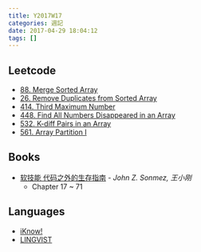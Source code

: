 ```yaml
---
title: Y2017W17
categories: 週記
date: 2017-04-29 18:04:12
tags: []
---
```


## Leetcode
- [88. Merge Sorted Array][88]
- [26. Remove Duplicates from Sorted Array][26]
- [414. Third Maximum Number][414]
- [448. Find All Numbers Disappeared in an Array][448]
- [532. K-diff Pairs in an Array][532]
- [561. Array Partition I][561]

[26]: https://leetcode.com/problems/remove-duplicates-from-sorted-array/#/description
[88]: https://leetcode.com/problems/merge-sorted-array/#/description
[414]: https://leetcode.com/problems/third-maximum-number/#/description
[448]: https://leetcode.com/problems/find-all-numbers-disappeared-in-an-array/#/description
[532]: https://leetcode.com/problems/k-diff-pairs-in-an-array/#/description
[561]: https://leetcode.com/problems/array-partition-i/#/description

<!-- more -->
## Books
- [软技能 代码之外的生存指南][soft] - *John Z. Sonmez, 王小刚*
    - Chapter 17 ~ 71

[soft]: https://www.amazon.cn/gp/product/B01J9MZPPO

## Languages
- [iKnow!][iknow]
- [LINGVIST][lingvist]

[iknow]: http://iknow.jp
[lingvist]: https://lingvist.com/

